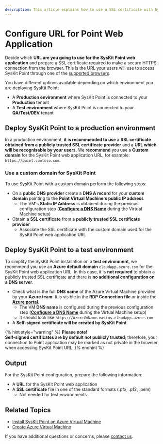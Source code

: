 ```yaml
---
description: This article explains how to use a SSL certificate with SysKit Point.
---
```


# Configure URL for Point Web Application

Decide which **URL are you going to use for the SysKit Point web application** and prepare a SSL certificate required to make a secure HTTPS connection from the browser. This is the URL your users will use to access SysKit Point through one of the [supported browsers](../../requirements/system-requirements.md#supported-browsers).

You have different options available depending on which environment you are deploying SysKit Point:

* A **Production environment** where SysKit Point is connected to your **Production** tenant
* A **Test environment** where SysKit Point is connected to your **QA/Test/DEV** tenant

## Deploy SysKit Point to a production environment

In a production environment, **it is recommended to use** a **SSL certificate obtained from a publicly trusted SSL certificate provider** and a **URL which will be recognisable by your users**. We **recommend** you use a **Custom domain** for the SysKit Point web application URL, for example: `https://point.contoso.com`.

### Use a custom domain for SysKit Point

To use SysKit Point with a custom domain perform the following steps:

* On a **public DNS provider** create a **DNS A record** for your **custom domain** pointing to the **Point Virtual Machine's public IP address**
  * The VM's **Static IP Address** is obtained during the previous configuration step \([**Configure a DNS Name**](create-azure-vm.md#configure-a-dns-name) during the Virtual Machine setup\)
* Obtain a **SSL certificate** from a **publicly trusted SSL certificate provider**
  * Associate the SSL certificate with the custom domain used for the SysKit Point web application URL

## Deploy SysKit Point to a test environment

To simplify the SysKit Point installation on a **test environment**, we recommend you use an **Azure default domain** `cloudapp.azure.com` for the SysKit Point web application URL. In this case, it is **not required** to obtain a publicly trusted SSL certificate and there is **no additional configuration on a DNS server**.

* Check what is the full **DNS name** of the Azure Virtual Machine provided by your **Azure team**. It is visible in the **RDP Connection file** or inside the [**Azure portal**](https://portal.azure.com). 
  * The VM **DNS name** is configured during the previous configuration step \([**Configure a DNS Name**](create-azure-vm.md#configure-a-dns-name) during the Virtual Machine setup\)
  * It should look like `https://AzureVmName.eastus.cloudapp.azure.com`
* A **Self-signed certificate will be created by SysKit Point**

{% hint style="warning" %}
**Please note!**  
**Self-signed certificates are by default not publicly trusted**; therefore, your connection to Point application may be marked as not private in the browser when accessing SysKit Point URL.
{% endhint %}

## Output

For the SysKit Point configuration, prepare the following information:

* A **URL** for the SysKit Point web application
* A **SSL certificate** file in one of the standard formats \(.pfx, .p12, .pem\)
  * Not needed for test environments

## Related Topics

* [Install SysKit Point on Azure Virtual Machine](install-syskit-point-on-azure-vm.md)
* [Create Azure Virtual Machine](create-azure-vm.md)

If you have additional questions or concerns, please [contact us](https://www.syskit.com/contact-us/).

